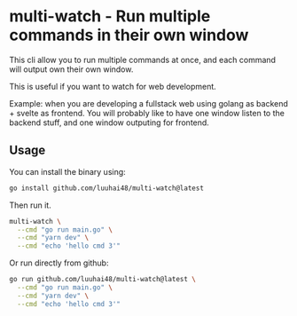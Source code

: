 # multi-watch - Run multiple commands in their own window

This cli allow you to run multiple commands at once, and each command will output own their own window.

This is useful if you want to watch for web development.

Example: when you are developing a fullstack web using golang as backend + svelte as frontend.
You will probably like to have one window listen to the backend stuff, and one window outputing for frontend.

## Usage

You can install the binary using:

```bash
go install github.com/luuhai48/multi-watch@latest
```

Then run it.

```bash
multi-watch \
  --cmd "go run main.go" \
  --cmd "yarn dev" \
  --cmd "echo 'hello cmd 3'"
```

Or run directly from github:

```bash
go run github.com/luuhai48/multi-watch@latest \
  --cmd "go run main.go" \
  --cmd "yarn dev" \
  --cmd "echo 'hello cmd 3'"
```
